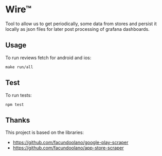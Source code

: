 # Wire™

Tool to allow us to get periodically, some data from stores and persist it locally as json files for later post processing of grafana dashboards.

## Usage

To run reviews fetch for android and ios:

`make run/all`

## Test

To run tests:

`npm test`

## Thanks

This project is based on the libraries:
- https://github.com/facundoolano/google-play-scraper
- https://github.com/facundoolano/app-store-scraper

